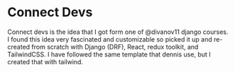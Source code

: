 # Connect Devs

Connect devs is the idea that I got form one of @divanov11 django courses. I found this idea very fascinated and customizable so picked it up and re-created from scratch with Django (DRF), React, redux toolkit, and TailwindCSS. I have followed the same template that dennis use, but I created that with tailwind. 


